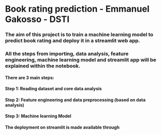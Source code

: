 # Book rating prediction - Emmanuel Gakosso - DSTI
### The aim of this project is to train a machine learning model to predict book rating and deploy it in a streamlit web app.
### All the steps from importing, data analysis, feature engineering, machine learning model and streamlit app will be explained within the notebook.

#### There are 3 main steps: 

#### Step 1: Reading dataset and core data analysis
#### Step 2: Feature engineering and data preprocessing (based on data analysis)
#### Step 3: Machine learning Model

#### The deployment on streamlit is made available through 
